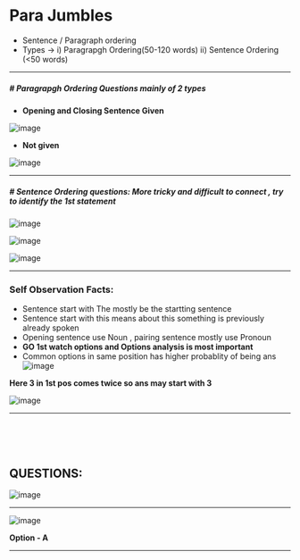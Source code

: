 # Para Jumbles 
- Sentence / Paragraph ordering
- Types -> i) Paragrapgh Ordering(50-120 words)   ii) Sentence Ordering (<50 words)
---
##### # Paragrapgh Ordering Questions mainly of 2 types
- **Opening and Closing Sentence Given**

![image](https://user-images.githubusercontent.com/77873383/182743921-c8d7d3b0-2ef8-470e-9342-ccc97ecbf719.png)



- **Not given**

![image](https://user-images.githubusercontent.com/77873383/182744267-02ed5276-67c0-49bd-9481-df2d6d38296e.png)






--- 
##### # Sentence Ordering questions: More tricky and difficult to connect , try to identify the 1st statement 

![image](https://user-images.githubusercontent.com/77873383/182744494-e2d52129-be3e-4191-9950-89de518819c4.png)


![image](https://user-images.githubusercontent.com/77873383/182744595-a6816caf-d530-4108-9f6a-f55850652491.png)


![image](https://user-images.githubusercontent.com/77873383/182744687-002dbf9b-9a35-4b3a-8044-55e70a894f33.png)



---
### Self Observation Facts:
- Sentence start with The mostly be the startting sentence
- Sentence start with this means about this something is previously already spoken
- Opening sentence use Noun , pairing sentence mostly use Pronoun
- **GO 1st watch options and Options analysis is most important**
- Common options in same position has higher probablity of being ans
![image](https://user-images.githubusercontent.com/77873383/182751401-d07de602-d6a8-444d-8fdf-9a435aa7838c.png)

**Here 3 in 1st pos comes twice so ans may start with 3**

![image](https://user-images.githubusercontent.com/77873383/182748002-fb80a11e-f956-44e8-8d1d-bc6660895c7c.png)

---
<br><br><br>
## QUESTIONS:

![image](https://user-images.githubusercontent.com/77873383/182750024-bec473af-3f86-44eb-95a6-7665172a6299.png)

---

![image](https://user-images.githubusercontent.com/77873383/182750558-c4817f36-ec2c-4a46-acbc-b601a0442d49.png)

**Option - A**

---



